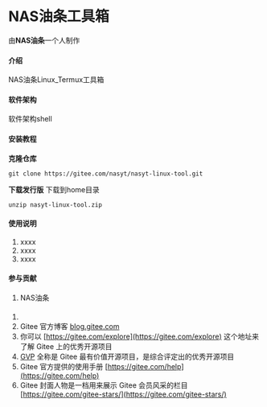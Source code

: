 # NAS油条工具箱
由**NAS油条**一个人制作
#### 介绍
NAS油条Linux_Termux工具箱

#### 软件架构
软件架构shell



#### 安装教程
 **克隆仓库** 
```
git clone https://gitee.com/nasyt/nasyt-linux-tool.git
```
 **下载发行版**
下载到home目录

```
unzip nasyt-linux-tool.zip
```


#### 使用说明

1.  xxxx
2.  xxxx
3.  xxxx

#### 参与贡献

1.  NAS油条


#### 

1.  
2.  Gitee 官方博客 [blog.gitee.com](https://blog.gitee.com)
3.  你可以 [https://gitee.com/explore](https://gitee.com/explore) 这个地址来了解 Gitee 上的优秀开源项目
4.  [GVP](https://gitee.com/gvp) 全称是 Gitee 最有价值开源项目，是综合评定出的优秀开源项目
5.  Gitee 官方提供的使用手册 [https://gitee.com/help](https://gitee.com/help)
6.  Gitee 封面人物是一档用来展示 Gitee 会员风采的栏目 [https://gitee.com/gitee-stars/](https://gitee.com/gitee-stars/)
